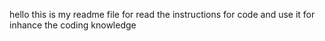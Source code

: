 hello this is my readme file for read the instructions for code and use it for inhance the coding knowledge
